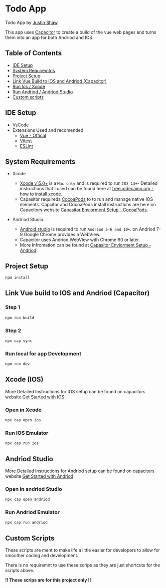 # Todo App

Todo App by [Justin Shaw](https://www.justinshaw.ca/).

This app uses [Capacitor](https://capacitorjs.com/) to create a build of the vue web pages and turns them into an app for both Andriod and IOS.

## Table of Contents

- [IDE Setup](#ide-setup)
- [System Requiremtns](#system-requirements)
- [Project Setup](#project-setup)
- [Link Vue Build to IOS and Andriod (Capacitor)](#link-vue-build-to-ios-and-andriod-capacitor)
- [Run Ios / Xcode](#xcode-ios)
- [Run Andriod / Andriod Studio](#andriod-studio)
- [Custom scripts](#custom-scripts)

## IDE Setup

- [VsCode](https://code.visualstudio.com/)
- Extensions Used and recomended
  - [Vue - Offical](https://marketplace.visualstudio.com/items?itemName=Vue.volar)
  - [Vitest](https://marketplace.visualstudio.com/items?itemName=vitest.explorer)
  - [ESLint](https://marketplace.visualstudio.com/items?itemName=dbaeumer.vscode-eslint)

## System Requirements

- Xcode

  - [Xcode v15.0+](https://developer.apple.com/download/all/) is a `Mac only` and is required to run `IOS 13+`- Detailed instructions that I used can be found here at [freecodecamp.org - how to install xcode](https://www.freecodecamp.org/news/how-to-download-and-install-xcode/).
  - Capasitor requireds [CocoaPods](https://cocoapods.org/) to to run and manage native IOS elements. Capcitor and CocoaPods install instructions are here on Capacitors website [Capasitor Enviorment Setup - CocoaPods](https://capacitorjs.com/docs/getting-started/environment-setup#cocoapods).

- Andriod Studio
  - [Android studio](https://developer.android.com/studio) is required to run `Andriod 5-6 and 10+`. on Andriod 7-9 Google Chrome provides a WebView.
  - Capacitor uses Andriod WebView with Chrome 60 or later.
  - More Infromation can be found at [Capasitor Enviorment Setup - Andriod](https://capacitorjs.com/docs/android)

## Project Setup

```sh
npm install
```

## Link Vue build to IOS and Andriod (Capacitor)

### Step 1

```sh
npm run build
```

### Step 2

```sh
npx cap sync
```

### Run local for app Development

```sh
npm run dev
```

## Xcode (IOS)

More Detailed Instructions for IOS setup can be found on capacitors website [Get Started with IOS](https://capacitorjs.com/docs/ios)

### Open in Xcode

```sh
npx cap open ios
```

### Run IOS Emulator

```sh
npx cap run ios
```

## Andriod Studio

More Detailed Instructions for Andriod setup can be found on capacitors website [Get Started with Andriod](https://capacitorjs.com/docs/android)

### Open in andriod Studio

```sh
npx cap open andriod
```

### Run Andriod Emulator

```sh
npx cap run andriod
```

## Custom Scripts

These scripts are ment to make life a little easier for developers to allow for smoother coding and development.

There is no requiremnt to use these scrips as they are just shortcuts for the scripts above.

**!! These scrips are for this project only !!**
